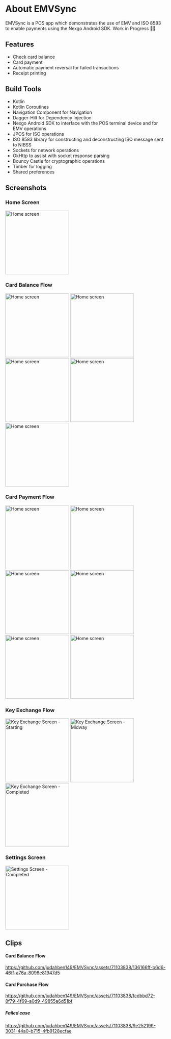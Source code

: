 # About EMVSync
EMVSync is a POS app which demonstrates the use of EMV and ISO 8583 to enable payments using the Nexgo Android SDK.
Work in Progress 🚧🚧

## Features
* Check card balance
* Card payment
* Automatic payment reversal for failed transactions
* Receipt printing


## Build Tools
* Kotlin
* Kotlin Coroutines
* Navigation Component for Navigation
* Dagger-Hilt for Dependency Injection
* Nexgo Android SDK to interface with the POS terminal device and for EMV operations
* JPOS for ISO operations
* ISO 8583 library for constructing and deconstructing ISO message sent to NIBSS
* Sockets for network operations
* OkHttp to assist with socket response parsing
* Bouncy Castle for cryptographic operations
* Timber for logging
* Shared preferences


## Screenshots
### Home Screen
<img src="https://github.com/judahben149/EMVSync/assets/71103838/32720282-c5fa-4d60-ae9e-46b8eff6515c" alt="Home screen" width="200">

### Card Balance Flow
<img src="https://github.com/judahben149/EMVSync/assets/71103838/f4365999-7e10-42f1-9a6b-72a86143c44f" alt="Home screen" width="200">
<img src="https://github.com/judahben149/EMVSync/assets/71103838/400ca9e2-889f-49bd-88dc-163795485687" alt="Home screen" width="200">
<img src="https://github.com/judahben149/EMVSync/assets/71103838/6c552156-2e29-411e-86a8-7c4467c63464" alt="Home screen" width="200">
<img src="https://github.com/judahben149/EMVSync/assets/71103838/3db560fd-4945-4aa0-a265-b8df6a898775" alt="Home screen" width="200">
<img src="https://github.com/judahben149/EMVSync/assets/71103838/2b6ae111-b80b-4c52-ada9-0ceb86586a95" alt="Home screen" width="200">


### Card Payment Flow
<img src="https://github.com/judahben149/EMVSync/assets/71103838/5ff4ccb1-a942-48d4-943e-0db917afaf9e" alt="Home screen" width="200">
<img src="https://github.com/judahben149/EMVSync/assets/71103838/f4365999-7e10-42f1-9a6b-72a86143c44f" alt="Home screen" width="200">
<img src="https://github.com/judahben149/EMVSync/assets/71103838/400ca9e2-889f-49bd-88dc-163795485687" alt="Home screen" width="200">
<img src="https://github.com/judahben149/EMVSync/assets/71103838/6c552156-2e29-411e-86a8-7c4467c63464" alt="Home screen" width="200">
<img src="https://github.com/judahben149/EMVSync/assets/71103838/56fbf3ec-07cc-4984-bc93-6842f1d5b2b2" alt="Home screen" width="200">
<img src="https://github.com/judahben149/EMVSync/assets/71103838/d793afca-17d7-4350-8f53-3c896a938c81" alt="Home screen" width="200">



### Key Exchange Flow
<img src="https://github.com/judahben149/EMVSync/assets/71103838/172cefd2-487f-4a3e-bca5-f94fab6cd7ce" alt="Key Exchange Screen - Starting" width="200">
<img src="https://github.com/judahben149/EMVSync/assets/71103838/a5af31ae-cf25-468e-b165-5b99e42195fd" alt="Key Exchange Screen - Midway" width="200">
<img src="https://github.com/judahben149/EMVSync/assets/71103838/4bf971a1-99f6-4478-a7c0-1eaed1d3cc96" alt="Key Exchange Screen - Completed" width="200">

### Settings Screen
<img src="https://github.com/judahben149/EMVSync/assets/71103838/31b64c7f-0ca2-4441-91d1-36f891db5bea" alt="Settings Screen - Completed" width="200">



## Clips
#### Card Balance Flow
https://github.com/judahben149/EMVSync/assets/71103838/136166ff-b6d6-46ff-a76a-8096e81947d5

#### Card Purchase Flow
https://github.com/judahben149/EMVSync/assets/71103838/fcdbbd72-8f79-4f69-a0d9-49855a6d51bf
##### Failed case
https://github.com/judahben149/EMVSync/assets/71103838/9e252199-3031-44a0-b715-4fb9128ecfae


